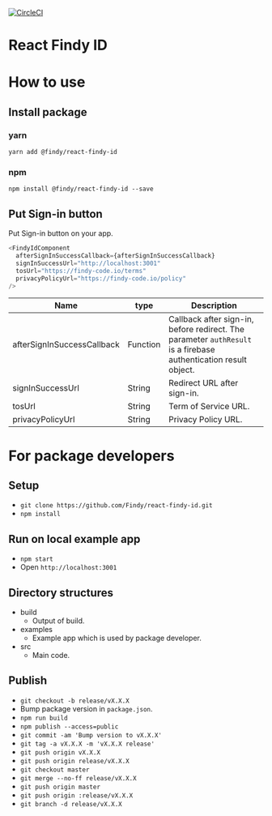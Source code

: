 [![CircleCI](https://circleci.com/gh/Findy/react-findy-id/tree/master.svg?style=svg)](https://circleci.com/gh/Findy/react-findy-id/tree/master)

# React Findy ID

# How to use

## Install package

### yarn

`yarn add @findy/react-findy-id`

### npm

`npm install @findy/react-findy-id --save`

## Put Sign-in button

Put Sign-in button on your app.

```javascript
<FindyIdComponent
  afterSignInSuccessCallback={afterSignInSuccessCallback}
  signInSuccessUrl="http://localhost:3001"
  tosUrl="https://findy-code.io/terms"
  privacyPolicyUrl="https://findy-code.io/policy"
/>
```

Name|type|Description
----|----|----
afterSignInSuccessCallback|Function|Callback after sign-in, before redirect. The parameter `authResult` is a firebase authentication result object.
signInSuccessUrl|String|Redirect URL after sign-in.
tosUrl|String|Term of Service URL.
privacyPolicyUrl|String|Privacy Policy URL.

# For package developers

## Setup

- `git clone https://github.com/Findy/react-findy-id.git`
- `npm install`

## Run on local example app

- `npm start`
- Open `http://localhost:3001`

## Directory structures

- build
    - Output of build.
- examples
    - Example app which is used by package developer.
- src
    - Main code.

## Publish

- `git checkout -b release/vX.X.X`
- Bump package version in `package.json`.
- `npm run build`
- `npm publish --access=public`
- `git commit -am 'Bump version to vX.X.X'`
- `git tag -a vX.X.X -m 'vX.X.X release'`
- `git push origin vX.X.X`
- `git push origin release/vX.X.X`
- `git checkout master`
- `git merge --no-ff release/vX.X.X`
- `git push origin master`
- `git push origin :release/vX.X.X`
- `git branch -d release/vX.X.X`
